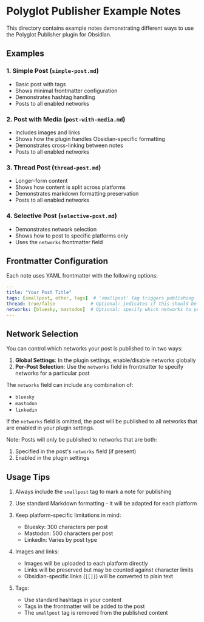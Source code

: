 # Polyglot Publisher Example Notes

This directory contains example notes demonstrating different ways to use the Polyglot Publisher plugin for Obsidian.

## Examples

### 1. Simple Post (`simple-post.md`)
- Basic post with tags
- Shows minimal frontmatter configuration
- Demonstrates hashtag handling
- Posts to all enabled networks

### 2. Post with Media (`post-with-media.md`)
- Includes images and links
- Shows how the plugin handles Obsidian-specific formatting
- Demonstrates cross-linking between notes
- Posts to all enabled networks

### 3. Thread Post (`thread-post.md`)
- Longer-form content
- Shows how content is split across platforms
- Demonstrates markdown formatting preservation
- Posts to all enabled networks

### 4. Selective Post (`selective-post.md`)
- Demonstrates network selection
- Shows how to post to specific platforms only
- Uses the `networks` frontmatter field

## Frontmatter Configuration

Each note uses YAML frontmatter with the following options:

```yaml
---
title: "Your Post Title"
tags: [smallpost, other, tags]  # 'smallpost' tag triggers publishing
thread: true/false             # Optional: indicates if this should be posted as a thread
networks: [bluesky, mastodon]  # Optional: specify which networks to post to
---
```

## Network Selection

You can control which networks your post is published to in two ways:

1. **Global Settings**: In the plugin settings, enable/disable networks globally
2. **Per-Post Selection**: Use the `networks` field in frontmatter to specify networks for a particular post

The `networks` field can include any combination of:
- `bluesky`
- `mastodon`
- `linkedin`

If the `networks` field is omitted, the post will be published to all networks that are enabled in your plugin settings.

Note: Posts will only be published to networks that are both:
1. Specified in the post's `networks` field (if present)
2. Enabled in the plugin settings

## Usage Tips

1. Always include the `smallpost` tag to mark a note for publishing
2. Use standard Markdown formatting - it will be adapted for each platform
3. Keep platform-specific limitations in mind:
   - Bluesky: 300 characters per post
   - Mastodon: 500 characters per post
   - LinkedIn: Varies by post type

4. Images and links:
   - Images will be uploaded to each platform directly
   - Links will be preserved but may be counted against character limits
   - Obsidian-specific links (`[[]]`) will be converted to plain text

5. Tags:
   - Use standard hashtags in your content
   - Tags in the frontmatter will be added to the post
   - The `smallpost` tag is removed from the published content 